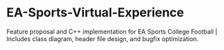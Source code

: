 # EA-Sports-Virtual-Experience
Feature proposal and C++ implementation for EA Sports College Football | Includes class diagram, header file design, and bugfix optimization.
